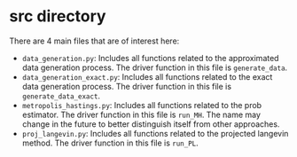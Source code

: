 # src directory

There are 4 main files that are of interest here:

- `data_generation.py`: Includes all functions related to the approximated data generation process. The driver function in this file is `generate_data`.
- `data_generation_exact.py`: Includes all functions related to the exact data generation process. The driver function in this file is `generate_data_exact`.
- `metropolis_hastings.py`: Includes all functions related to the prob estimator. The driver function in this file is `run_MH`. The name may change in the future to better distinguish itself from other approaches.
- `proj_langevin.py`: Includes all functions related to the projected langevin method. The driver function in this file is `run_PL`.